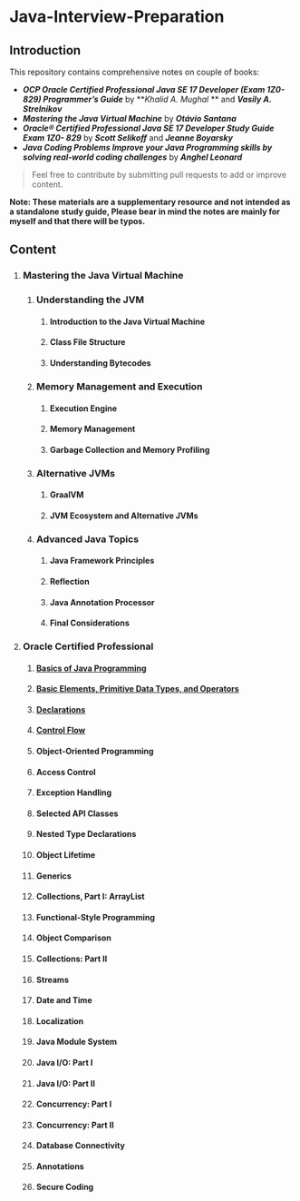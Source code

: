 # Java-Interview-Preparation

## Introduction

This repository contains comprehensive notes on couple of books:

* **_OCP Oracle Certified Professional Java SE 17 Developer (Exam 1Z0-829) Programmer’s Guide_** by **_Khalid A. Mughal_
  ** and **_Vasily
  A. Strelnikov_**
* **_Mastering the Java Virtual Machine_** by **_Otávio Santana_**
* **_Oracle® Certified Professional Java SE 17 Developer Study Guide Exam 1Z0- 829_** by
  **_Scott Selikoff_** and **_Jeanne Boyarsky_**
* **_Java Coding Problems Improve your Java Programming skills by solving real-world coding challenges_** by
  _**Anghel Leonard**_

> Feel free to contribute by submitting pull requests to add or improve content.

**Note: These materials are a supplementary resource and not intended as a standalone study guide, Please bear in mind
the notes are mainly for myself and that there will be typos.**

## Content

1. ### Mastering the Java Virtual Machine
    1. ### Understanding the JVM
        1. #### Introduction to the Java Virtual Machine
        2. #### Class File Structure
        3. #### Understanding Bytecodes
    2. ### Memory Management and Execution
        1. #### Execution Engine
        2. #### Memory Management
        3. #### Garbage Collection and Memory Profiling
    3. ### Alternative JVMs
        1. #### GraalVM
        2. #### JVM Ecosystem and Alternative JVMs
    4. ### Advanced Java Topics
        1. #### Java Framework Principles
        2. #### Reflection
        3. #### Java Annotation Processor
        4. #### Final Considerations
2. ### Oracle Certified Professional
    1. #### [Basics of Java Programming](./OracleCertifiedProfessional/chapter-1.md)
    2. #### [Basic Elements, Primitive Data Types, and Operators](./OracleCertifiedProfessional/chapter-2.md)
    3. #### [Declarations](./OracleCertifiedProfessional/chapter-3.md)
    4. #### [Control Flow](./OracleCertifiedProfessional/chapter-4.md)
    5. #### Object-Oriented Programming
    6. #### Access Control
    7. #### Exception Handling
    8. #### Selected API Classes
    9. #### Nested Type Declarations
    10. #### Object Lifetime
    11. #### Generics
    12. #### Collections, Part I: ArrayList<E>
    13. #### Functional-Style Programming
    14. #### Object Comparison
    15. #### Collections: Part II
    16. #### Streams
    17. #### Date and Time
    18. #### Localization
    19. #### Java Module System
    20. #### Java I/O: Part I
    21. #### Java I/O: Part II
    22. #### Concurrency: Part I
    23. #### Concurrency: Part II
    24. #### Database Connectivity
    25. #### Annotations
    26. #### Secure Coding